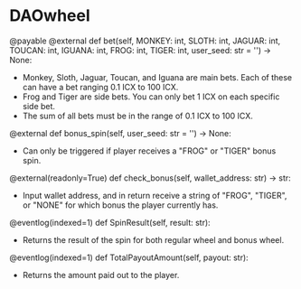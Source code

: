 # DAOwheel

@payable
@external
def bet(self, MONKEY: int, SLOTH: int, JAGUAR: int, TOUCAN: int, IGUANA: int, FROG: int, TIGER: int, user_seed: str = '') -> None:
- Monkey, Sloth, Jaguar, Toucan, and Iguana are main bets. Each of these can have a bet ranging 0.1 ICX to 100 ICX.
- Frog and Tiger are side bets. You can only bet 1 ICX on each specific side bet.
- The sum of all bets must be in the range of 0.1 ICX to 100 ICX.

@external
def bonus_spin(self, user_seed: str = '') -> None:
- Can only be triggered if player receives a "FROG" or "TIGER" bonus spin.

@external(readonly=True)
def check_bonus(self, wallet_address: str) -> str:
- Input wallet address, and in return receive a string of "FROG", "TIGER", or "NONE" for which bonus the player currently has.

@eventlog(indexed=1)
def SpinResult(self, result: str):
- Returns the result of the spin for both regular wheel and bonus wheel.

@eventlog(indexed=1)
def TotalPayoutAmount(self, payout: str):
- Returns the amount paid out to the player.


